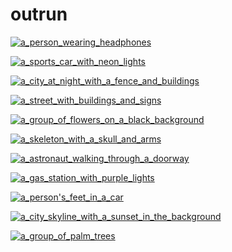 # outrun

<a href="a_person_wearing_headphones.png"><img alt="a_person_wearing_headphones" src="a_person_wearing_headphones.png"></a>

<a href="a_sports_car_with_neon_lights.png"><img alt="a_sports_car_with_neon_lights" src="a_sports_car_with_neon_lights.png"></a>

<a href="a_city_at_night_with_a_fence_and_buildings.jpg"><img alt="a_city_at_night_with_a_fence_and_buildings" src="a_city_at_night_with_a_fence_and_buildings.jpg"></a>

<a href="a_street_with_buildings_and_signs.png"><img alt="a_street_with_buildings_and_signs" src="a_street_with_buildings_and_signs.png"></a>

<a href="a_group_of_flowers_on_a_black_background.jpg"><img alt="a_group_of_flowers_on_a_black_background" src="a_group_of_flowers_on_a_black_background.jpg"></a>

<a href="a_skeleton_with_a_skull_and_arms.jpg"><img alt="a_skeleton_with_a_skull_and_arms" src="a_skeleton_with_a_skull_and_arms.jpg"></a>

<a href="a_astronaut_walking_through_a_doorway.jpg"><img alt="a_astronaut_walking_through_a_doorway" src="a_astronaut_walking_through_a_doorway.jpg"></a>

<a href="a_gas_station_with_purple_lights.jpg"><img alt="a_gas_station_with_purple_lights" src="a_gas_station_with_purple_lights.jpg"></a>

<a href="a_person's_feet_in_a_car.png"><img alt="a_person's_feet_in_a_car" src="a_person's_feet_in_a_car.png"></a>

<a href="a_city_skyline_with_a_sunset_in_the_background.png"><img alt="a_city_skyline_with_a_sunset_in_the_background" src="a_city_skyline_with_a_sunset_in_the_background.png"></a>

<a href="a_group_of_palm_trees.jpg"><img alt="a_group_of_palm_trees" src="a_group_of_palm_trees.jpg"></a>

